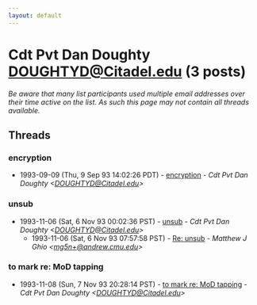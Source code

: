 ```yaml
---
layout: default
---
```


# Cdt Pvt Dan Doughty <DOUGHTYD@Citadel.edu> (3 posts)

_Be aware that many list participants used multiple email addresses over their time active on the list. As such this page may not contain all threads available._

## Threads

### encryption
+ 1993-09-09 (Thu, 9 Sep 93 14:02:26 PDT) - [encryption](/archive/1993/09/77230bdfe66d4d242f59b1731d084a57cd797626fc470256da82ac60519f619f) - _Cdt Pvt Dan Doughty \<DOUGHTYD@Citadel.edu\>_

### unsub
+ 1993-11-06 (Sat, 6 Nov 93 00:02:36 PST) - [unsub](/archive/1993/11/abb44e1fdeb69d8808eb57b8f7f7deac90952e769a67cc2c1e41c96d36e492ee) - _Cdt Pvt Dan Doughty \<DOUGHTYD@Citadel.edu\>_
  + 1993-11-06 (Sat, 6 Nov 93 07:57:58 PST) - [Re: unsub](/archive/1993/11/cc89561f395535996fe51a8806ac0341b56ce693a7b2cadd206a84d67dcd0342) - _Matthew J Ghio \<mg5n+@andrew.cmu.edu\>_

### to mark re: MoD tapping
+ 1993-11-08 (Sun, 7 Nov 93 20:28:14 PST) - [to mark re: MoD tapping](/archive/1993/11/dd93a6290d466802c5fcbcdb8ffa546d73cb34ac04423eddcf83ec1610fb3d19) - _Cdt Pvt Dan Doughty \<DOUGHTYD@Citadel.edu\>_

